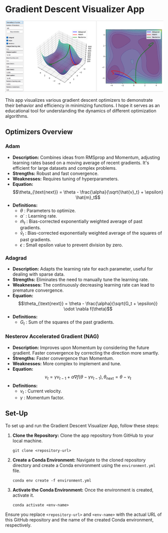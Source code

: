 
# Gradient Descent Visualizer App

![Demo](image.png "Gradient Descent Visualisation")

This app visualizes various gradient descent optimizers to demonstrate their behavior and efficiency in minimizing functions. I hope it serves as an educational tool for understanding the dynamics of different optimization algorithms.

## Optimizers Overview

### Adam
- **Description:** Combines ideas from RMSprop and Momentum, adjusting learning rates based on a moving average of recent gradients. It's efficient for large datasets and complex problems.
- **Strengths:** Robust and fast convergence.
- **Weaknesses:** Requires tuning of hyperparameters.
- **Equation:** 
$$\theta_{\text{next}} = \theta - \frac{\alpha}{\sqrt{\hat{v}_t} + \epsilon} \hat{m}_t$$
- **Definitions:**
  - $\theta$ : Parameters to optimize.
  - $\alpha$` : Learning rate.
  - $\hat{m}_t$ : Bias-corrected exponentially weighted average of past gradients.
  - $\hat{v}_t$ : Bias-corrected exponentially weighted average of the squares of past gradients.
  - $\epsilon$ : Small epsilon value to prevent division by zero.

### Adagrad
- **Description:** Adapts the learning rate for each parameter, useful for dealing with sparse data.
- **Strengths:** Eliminates the need to manually tune the learning rate.
- **Weaknesses:** The continuously decreasing learning rate can lead to premature convergence.
- **Equation:** 
$$\theta_{\text{next}} = \theta - \frac{\alpha}{\sqrt{G_t + \epsilon}} \odot \nabla f(\theta)$$
- **Definitions:**
  - $G_t$ : Sum of the squares of the past gradients.

### Nesterov Accelerated Gradient (NAG)
- **Description:** Improves upon Momentum by considering the future gradient. Faster convergence by correcting the direction more smartly.
- **Strengths:** Faster convergence than Momentum.
- **Weaknesses:** More complex to implement and tune.
- **Equation:** 
$$v_{t} = \gamma v_{t-1} + \alpha \nabla f(\theta - \gamma v_{t-1}), \theta_{\text{next}} = \theta - v_{t}$$
- **Definitions:**
  - $v_t$ : Current velocity.
  - $\gamma$ : Momentum factor.

## Set-Up

To set up and run the Gradient Descent Visualizer App, follow these steps:

1. **Clone the Repository:** Clone the app repository from GitHub to your local machine.
   ```
   git clone <repository-url>
   ```
2. **Create a Conda Environment:** Navigate to the cloned repository directory and create a Conda environment using the `environment.yml` file.
   ```
   conda env create -f environment.yml
   ```
3. **Activate the Conda Environment:** Once the environment is created, activate it.
   ```
   conda activate <env-name>
   ```

Ensure you replace `<repository-url>` and `<env-name>` with the actual URL of this GitHub repository and the name of the created Conda environment, respectively.


